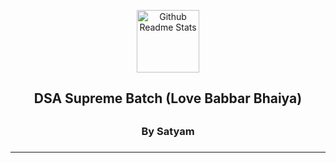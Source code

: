 <p align = "center"> 
  <img width="100px" src="https://play-lh.googleusercontent.com/9zvNJHedNg_6lOdwcodODMVsyeHKxuTIpnbBzomRGGZAp_vKVXnd5SlF8XZcXyGYjQ" align="center" alt="Github Readme Stats" />
  <h2 align = "center"> DSA Supreme Batch (Love Babbar Bhaiya)<h2>
    <h3 align = "center"> By Satyam <h3>
<!--      <h3 align = "center"> Special thanks to <a href="https://github.com/BhavyaBhalla-27">Bhavya Bhalla</a> <h3> -->
    <hr>
